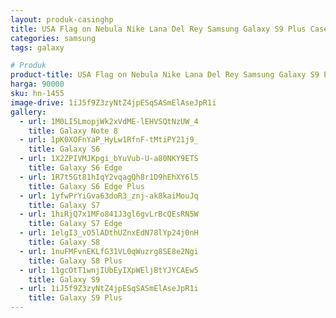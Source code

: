 ```yaml
---
layout: produk-casinghp
title: USA Flag on Nebula Nike Lana Del Rey Samsung Galaxy S9 Plus Case
categories: samsung
tags: galaxy

# Produk
product-title: USA Flag on Nebula Nike Lana Del Rey Samsung Galaxy S9 Plus Case
harga: 90000
sku: hn-1455
image-drive: 1iJ5f9Z3zyNtZ4jpESqSASmElAseJpR1i
gallery:
  - url: 1M0LI5LmopjWk2xVdME-lEHVSQtNzUW_4
    title: Galaxy Note 8
  - url: 1pK0XOFnYaP_HyLw1RfnF-tMtiPY21j9_
    title: Galaxy S6
  - url: 1X2ZPIVMJKpgi_bYuVub-U-a80NKY9ETS
    title: Galaxy S6 Edge
  - url: 1R7t5Gt81hIqY2vqagQh8r1D9hEhXY6l5
    title: Galaxy S6 Edge Plus
  - url: 1yfwPrYiGva63doR3_znj-ak8kaiMouJq
    title: Galaxy S7
  - url: 1hiRjQ7x1MFo841J3gl6gvLrBcQEsRN5W
    title: Galaxy S7 Edge
  - url: 1elgI3_vO5lADthUZnxEdN78lYp24j0nH
    title: Galaxy S8
  - url: 1nuFMFvnEKLfG31VL0qWuzrg8SE8e2Ngi
    title: Galaxy S8 Plus
  - url: 11gcOtT1wnjIUbEyIXpWEljBtYJYCAEw5
    title: Galaxy S9
  - url: 1iJ5f9Z3zyNtZ4jpESqSASmElAseJpR1i
    title: Galaxy S9 Plus
---
```

